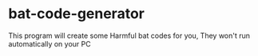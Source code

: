 # bat-code-generator
This program will create some Harmful bat codes for you, They won't run automatically on your PC
